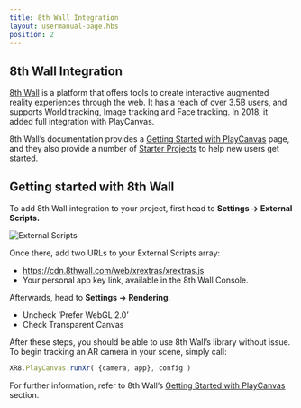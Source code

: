 ```yaml
---
title: 8th Wall Integration
layout: usermanual-page.hbs
position: 2
---
```


## 8th Wall Integration

[8th Wall][1] is a platform that offers tools to create interactive augmented reality experiences through the web. It has a reach of over 3.5B users, and supports World tracking, Image tracking and Face tracking. In 2018, it added full integration with PlayCanvas.

8th Wall’s documentation provides a [Getting Started with PlayCanvas][2] page, and they also provide a number of [Starter Projects][3] to help new users get started.

## Getting started with 8th Wall

To add 8th Wall integration to your project, first head to **Settings -> External Scripts.**

![External Scripts][4]

Once there, add two URLs to your External Scripts array:
- https://cdn.8thwall.com/web/xrextras/xrextras.js
- Your personal app key link, available in the 8th Wall Console.

Afterwards, head to **Settings -> Rendering**.
- Uncheck ‘Prefer WebGL 2.0’
- Check Transparent Canvas

After these steps, you should be able to use 8th Wall’s library without issue. To begin tracking an AR camera in your scene, simply call:

```javascript
XR8.PlayCanvas.runXr( {camera, app}, config )
```

For further information, refer to 8th Wall’s [Getting Started with PlayCanvas][2] section.

[1]: https://www.8thwall.com/
[2]: https://www.8thwall.com/docs/web/#xr8playcanvas
[3]: https://playcanvas.com/user/the8thwall
[4]: /images/user-manual/xr/ar/8th-wall-external-scripts.png